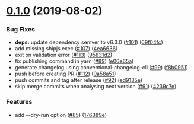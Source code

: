 # [0.1.0](https://github.com/algolia/shipjs/compare/v0.0.8...v0.1.0) (2019-08-02)


### Bug Fixes

* **deps:** update dependency semver to v6.3.0 ([#101](https://github.com/algolia/shipjs/issues/101)) ([69f04fc](https://github.com/algolia/shipjs/commit/69f04fc))
* add missing shipjs exec ([#107](https://github.com/algolia/shipjs/issues/107)) ([4ea6636](https://github.com/algolia/shipjs/commit/4ea6636))
* exit on validation error ([#113](https://github.com/algolia/shipjs/issues/113)) ([95831d2](https://github.com/algolia/shipjs/commit/95831d2))
* fix publishing command in yarn ([#89](https://github.com/algolia/shipjs/issues/89)) ([e06e65a](https://github.com/algolia/shipjs/commit/e06e65a))
* generate changelog using conventional-changelog-cli ([#99](https://github.com/algolia/shipjs/issues/99)) ([f8b0951](https://github.com/algolia/shipjs/commit/f8b0951))
* push before creating PR ([#112](https://github.com/algolia/shipjs/issues/112)) ([0a58a51](https://github.com/algolia/shipjs/commit/0a58a51))
* push commits and tag after release ([#92](https://github.com/algolia/shipjs/issues/92)) ([ed9135e](https://github.com/algolia/shipjs/commit/ed9135e))
* skip merge commits when analysing next version ([#91](https://github.com/algolia/shipjs/issues/91)) ([4239c7e](https://github.com/algolia/shipjs/commit/4239c7e))


### Features

* add --dry-run option ([#85](https://github.com/algolia/shipjs/issues/85)) ([176389e](https://github.com/algolia/shipjs/commit/176389e))



